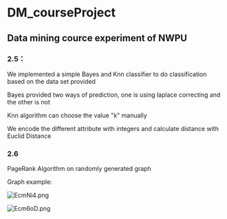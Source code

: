 # DM_courseProject

## Data mining cource experiment of NWPU

### 2.5：

We implemented a simple Bayes and Knn classifier to do classification based on the data set provided 

Bayes provided two ways of prediction, one is using laplace correcting and the other is not

Knn algorithm can choose the value "k" manually

We encode the different attribute with integers and calculate distance with Euclid Distance

### 2.6

PageRank Algorithm on randomly generated graph

Graph example:

![EcmNi4.png](https://s2.ax1x.com/2019/05/08/EcmNi4.png)

![Ecm6oD.png](https://s2.ax1x.com/2019/05/08/Ecm6oD.png)


